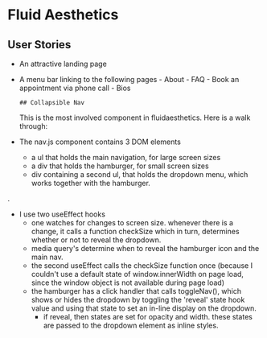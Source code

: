 # Fluid Aesthetics

## User Stories

- An attractive landing page
- A menu bar linking to the following pages - About - FAQ - Book an appointment via phone call - Bios

      ## Collapsible Nav

  This is the most involved component in fluidaesthetics. Here is a walk through:

- The nav.js component contains 3 DOM elements
  - a ul that holds the main navigation, for large screen sizes
  - a div that holds the hamburger, for small screen sizes
  - div containing a second ul, that holds the dropdown menu, which works together with the hamburger.

.
  - I use two useEffect hooks
    - one watches for changes to screen size. whenever there is a change, it calls a function checkSize which in turn, determines whether or not to reveal the dropdown.
    - media query's determine when to reveal the hamburger icon and the main nav.
    - the second useEffect calls the checkSize function once (because I couldn't use a default state of window.innerWidth on page load, since the window object is not available during page load)
    - the hamburger has a click handler that calls toggleNav(), which shows or hides the dropdown by toggling the 'reveal' state hook value and using that state to set an in-line display on the dropdown.
        - if reveal, then states are set for opacity and width. these states are passed to the dropdown element as inline styles.

    
